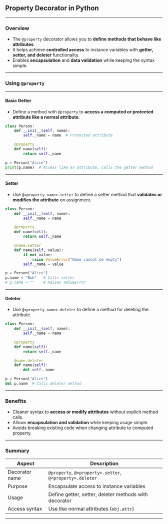 ## **Property Decorator in Python**

---

### **Overview**

* The `@property` decorator allows you to **define methods that behave like attributes**.
* It helps achieve **controlled access** to instance variables with **getter, setter, and deleter** functionality.
* Enables **encapsulation** and **data validation** while keeping the syntax simple.

---

### **Using `@property`**

---

#### **Basic Getter**

* Define a method with `@property` to **access a computed or protected attribute like a normal attribute**.

```python
class Person:
    def __init__(self, name):
        self._name = name  # Protected attribute

    @property
    def name(self):
        return self._name

p = Person("Alice")
print(p.name)  # Access like an attribute, calls the getter method
```

---

#### **Setter**

* Use `@<property_name>.setter` to define a setter method that **validates or modifies the attribute** on assignment.

```python
class Person:
    def __init__(self, name):
        self._name = name

    @property
    def name(self):
        return self._name

    @name.setter
    def name(self, value):
        if not value:
            raise ValueError("Name cannot be empty")
        self._name = value

p = Person("Alice")
p.name = "Bob"   # Calls setter
# p.name = ""    # Raises ValueError
```

---

#### **Deleter**

* Use `@<property_name>.deleter` to define a method for deleting the attribute.

```python
class Person:
    def __init__(self, name):
        self._name = name

    @property
    def name(self):
        return self._name

    @name.deleter
    def name(self):
        del self._name

p = Person("Alice")
del p.name  # Calls deleter method
```

---

### **Benefits**

* Cleaner syntax to **access or modify attributes** without explicit method calls.
* Allows **encapsulation and validation** while keeping usage simple.
* Avoids breaking existing code when changing attribute to computed property.

---

### **Summary**

| Aspect         | Description                                              |
| -------------- | -------------------------------------------------------- |
| Decorator name | `@property`, `@<property>.setter`, `@<property>.deleter` |
| Purpose        | Encapsulate access to instance variables                 |
| Usage          | Define getter, setter, deleter methods with decorator    |
| Access syntax  | Use like normal attributes (`obj.attr`)                  |

---
